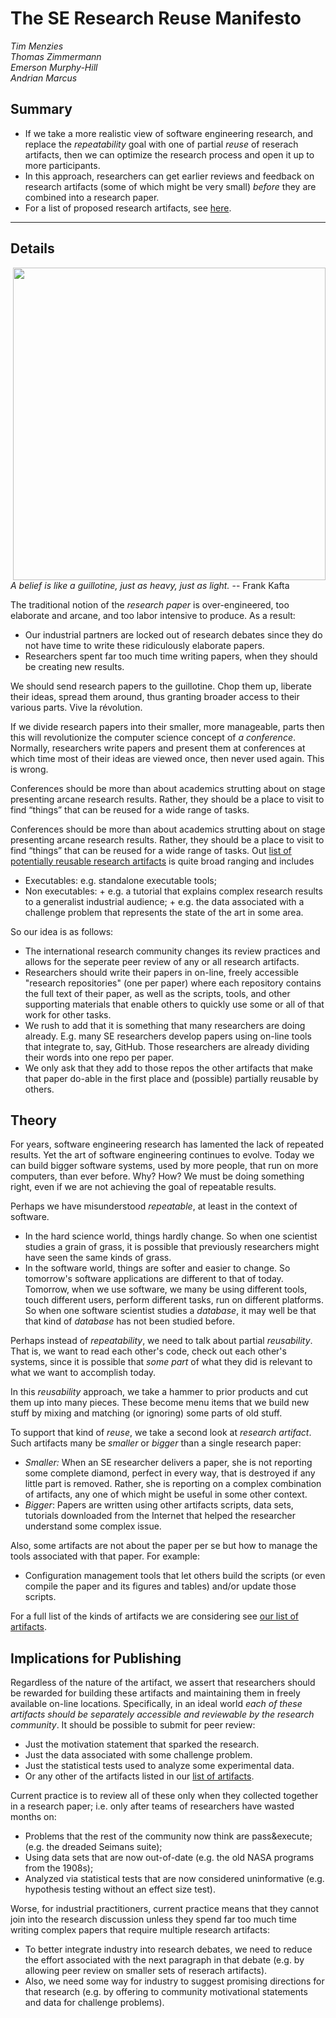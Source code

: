 
# The SE Research Reuse Manifesto 



<em>Tim Menzies  
Thomas Zimmermann  
Emerson Murphy-Hill   
Andrian Marcus</em>      

## Summary

+ If we take a more realistic view of software engineering research, and replace the _repeatability_ goal with one of partial _reuse_ of reserach artifacts, then we can optimize the research process and open it up to more participants.
+ In this approach,  researchers can get earlier reviews and feedback on  research artifacts (some of which might be very small) _before_ they are combined into a research paper.
+ For a list of proposed research artifacts, see [here](ListOfArtifacts.md). 

________

## Details

<img src="img/guillotine.jpg" align=right width=500>

_A belief is like a guillotine, just as heavy, just as light._ -- Frank Kafta


The traditional notion of the _research paper_ is 
 over-engineered,   too elaborate and  arcane, and too labor intensive to produce. 
 As a result:
 
+ Our industrial partners are locked out of research debates since they do not have time to write these ridiculously elaborate papers.
+ Researchers spent far too much time writing papers, when they should be creating new results.


We should send research papers to the guillotine. Chop them up, liberate their ideas, spread them around, thus granting
broader access to their various parts.  Vive la révolution.

If we divide research papers into  their smaller, more manageable,  parts then this will revolutionize the computer science concept of _a conference_.  Normally, researchers write papers and present them at  conferences at which time most of their ideas are viewed once, then never used again.  This is wrong.

Conferences should be more than about academics strutting about on stage presenting arcane research results. Rather, they should be a place to visit to find “things” that can be reused  for a wide range of tasks. 

Conferences should be more than about academics strutting about on stage presenting arcane research results. Rather, they should be a place to visit to find “things” that can be reused  for a wide range of tasks.  Out [list of potentially reusable  research artifacts](ListOfArtifacts.md) is  quite broad ranging and includes

+ Executables: e.g. standalone executable tools;
+ Non executables: 
       + e.g. a tutorial that explains complex research results to a generalist industrial audience;
       + e.g. the data associated with a challenge problem that represents the state of the art in some area.

So our  idea is as follows:

+  The international research community changes its review practices and allows for the seperate peer review of  any or all research artifacts.
+  Researchers should write their papers in on-line, freely accessible "research repositories" (one per paper) where each repository contains the full text of their paper, as well as the scripts, tools, and other supporting materials that enable others to quickly use some or all of that work for other tasks.
+ We rush to add that it is something that many researchers are doing already. E.g. many SE researchers develop papers using on-line tools that integrate to, say, GitHub. Those researchers are already dividing their words into one repo per paper.
+ We only ask that they add to those repos the other artifacts that make that paper do-able in the first place and (possible) partially reusable by others.

##  Theory

For years, software engineering research has lamented the lack of repeated results. Yet the art of software engineering continues to evolve. Today we can build bigger software systems, used by more people, that run on more computers, than ever before. Why? How? We must be doing something right, even if we are not achieving the goal of repeatable results.

Perhaps we have misunderstood _repeatable_, at least in the context of software.

+ In the hard science world, things hardly change. So when one scientist studies
a grain of grass, it is possible that previously researchers might have seen the same kinds of grass. 
+ In the software world, things are softer and easier to change. So tomorrow's software applications are different
to that of today. Tomorrow, when we use software, we many be using different tools, touch different users, perform different tasks, run on different platforms. So when one software scientist studies a _database_, it may well be that that kind of _database_ has not been studied before.

Perhaps instead of _repeatability_, we need to talk about partial _reusability_. That is, we want to read each other's code,
check out each other's systems, since it is possible that _some part_ of what they did is relevant to what we want to accomplish today. 

In this _reusability_ approach, we take a hammer to prior products and cut them up into many pieces. These become menu items that we build new stuff by mixing and matching (or ignoring) some parts of old stuff.

To support that kind of _reuse_, we take a second look at _research artifact_. Such artifacts many be _smaller_ or _bigger_ than a single research paper: 

+ _Smaller:_ When an SE researcher delivers a paper, she is not reporting some complete diamond, perfect in every way, that is destroyed if any little part is removed. Rather, she is reporting on a complex combination of artifacts, any one of which might be useful in some other context.
+ _Bigger_: Papers are written using other artifacts scripts, data sets, tutorials downloaded from the Internet that helped the researcher understand some complex issue.

Also, some artifacts are not about the paper per se but how to manage the tools associated with that paper. For example:

+ Configuration management tools that let others build the scripts (or even compile the paper and its figures and tables) and/or update those scripts.

For a full list of the kinds of artifacts we are considering see [our list of artifacts](ListOfArtifacts.md). 

## Implications for Publishing

Regardless of the nature of the artifact, we assert that researchers should be rewarded for building these artifacts and maintaining them in freely available on-line locations. Specifically, in an ideal world _each of these artifacts should be separately accessible and reviewable by the research community_.  It should be possible to submit for peer review:

+ Just the motivation statement that sparked the research.
+ Just the data associated with some challenge problem. 
+ Just the statistical tests used to analyze some experimental data.
+ Or any other of the artifacts listed in our [list of artifacts](ListOfArtifacts.md). 

Current practice is to review all of these only when they collected together in a research paper; i.e. only after teams of researchers have wasted months on:
 
+ Problems that the rest of the community now think are pass&execute; (e.g. the dreaded Seimans suite); 
+ Using data sets that are now out-of-date (e.g. the old NASA programs from the 1908s); 
+ Analyzed via statistical tests that are now considered uninformative (e.g. hypothesis testing without an effect size test).

Worse, for industrial practitioners, current practice means that they cannot join into the research discussion unless they spend far too much time writing complex papers that require multiple research artifacts:

+ To better integrate industry into research debates, we need to reduce the effort associated with the next paragraph in that debate (e.g. by allowing peer review on smaller sets of reserach artifacts).
+ Also, we need some way for industry to suggest promising directions for that research (e.g. by offering to community motivational statements and data for challenge problems).


